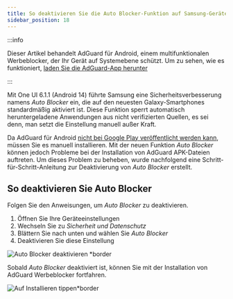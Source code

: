 ```yaml
---
title: So deaktivieren Sie die Auto Blocker-Funktion auf Samsung-Geräten
sidebar_position: 18
---
```


:::info

Dieser Artikel behandelt AdGuard für Android, einem multifunktionalen Werbeblocker, der Ihr Gerät auf Systemebene schützt. Um zu sehen, wie es funktioniert, [laden Sie die AdGuard-App herunter](https://agrd.io/download-kb-adblock)

:::

Mit One UI 6.1.1 (Android 14) führte Samsung eine Sicherheitsverbesserung namens _Auto Blocker_ ein, die auf den neuesten Galaxy-Smartphones standardmäßig aktiviert ist. Diese Funktion sperrt automatisch heruntergeladene Anwendungen aus nicht verifizierten Quellen, es sei denn, man setzt die Einstellung manuell außer Kraft.

Da AdGuard für Android [nicht bei Google Play veröffentlicht werden kann](https://adguard.com/en/blog/adguard-google-play-removal.html), müssen Sie es manuell installieren. Mit der neuen Funktion _Auto Blocker_ können jedoch Probleme bei der Installation von AdGuard APK-Dateien auftreten. Um dieses Problem zu beheben, wurde nachfolgend eine Schritt-für-Schritt-Anleitung zur Deaktivierung von _Auto Blocker_ erstellt.

## So deaktivieren Sie Auto Blocker

Folgen Sie den Anweisungen, um _Auto Blocker_ zu deaktivieren.

1. Öffnen Sie Ihre Geräteeinstellungen
2. Wechseln Sie zu _Sicherheit und Datenschutz_
3. Blättern Sie nach unten und wählen Sie _Auto Blocker_
4. Deaktivieren Sie diese Einstellung

![Auto Blocker deaktivieren \*border](https://cdn.adtidy.org/content/kb/ad_blocker/android/solving_problems/auto-blocker/auto_blocker_en.png)

Sobald _Auto Blocker_ deaktiviert ist, können Sie mit der Installation von AdGuard Werbeblocker fortfahren.

![Auf Installieren tippen\*border](https://cdn.adtidy.org/content/kb/ad_blocker/android/solving_problems/auto-blocker/install_en.png)
